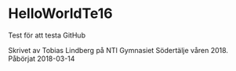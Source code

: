 # HelloWorldTe16
Test för att testa GitHub

Skrivet av Tobias Lindberg på NTI Gymnasiet Södertälje våren 2018.
Påbörjat 2018-03-14

